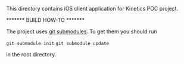 This directory contains iOS client application for Kinetics POC project.

******* BUILD HOW-TO *******

The project uses [git submodules](https://git-scm.com/book/en/v2/Git-Tools-Submodules). To get them you should run 

`git submodule init`
`git submodule update` 

in the root directory.